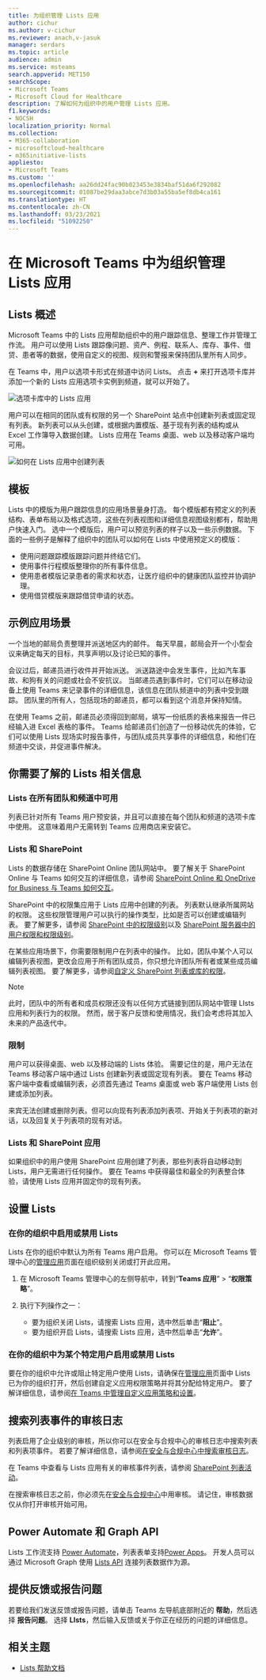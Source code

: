 ```yaml
---
title: 为组织管理 Lists 应用
author: cichur
ms.author: v-cichur
ms.reviewer: anach,v-jasuk
manager: serdars
ms.topic: article
audience: admin
ms.service: msteams
search.appverid: MET150
searchScope:
- Microsoft Teams
- Microsoft Cloud for Healthcare
description: 了解如何为组织中的用户管理 Lists 应用。
f1.keywords:
- NOCSH
localization_priority: Normal
ms.collection:
- M365-collaboration
- microsoftcloud-healthcare
- m365initiative-lists
appliesto:
- Microsoft Teams
ms.custom: ''
ms.openlocfilehash: aa26dd24fac90b023453e3834baf51da6f292082
ms.sourcegitcommit: 01087be29daa3abce7d3b03a55ba5ef8db4ca161
ms.translationtype: HT
ms.contentlocale: zh-CN
ms.lasthandoff: 03/23/2021
ms.locfileid: "51092250"
---
```

# <a name="manage-the-lists-app-for-your-organization-in-microsoft-teams"></a>在 Microsoft Teams 中为组织管理 Lists 应用

## <a name="overview-of-lists"></a>Lists 概述

Microsoft Teams 中的 Lists 应用帮助组织中的用户跟踪信息、整理工作并管理工作流。 用户可以使用 Lists 跟踪像问题、资产、例程、联系人、库存、事件、借贷、患者等的数据，使用自定义的视图、规则和警报来保持团队里所有人同步。

在 Teams 中，用户以选项卡形式在频道中访问 Lists。  点击 **+** 来打开选项卡库并添加一个新的 Lists 应用选项卡实例到频道，就可以开始了。

![选项卡库中的 Lists 应用](media/lists-tab.png)

用户可以在相同的团队或有权限的另一个 SharePoint 站点中创建新列表或固定现有列表。 新列表可以从头创建，或根据内置模版、基于现有列表的结构或从 Excel 工作簿导入数据创建。 Lists 应用在 Teams 桌面、web 以及移动客户端均可用。

![如何在 Lists 应用中创建列表](media/lists-create-list.png)

## <a name="templates"></a>模板

Lists 中的模版为用户跟踪信息的应用场景量身打造。 每个模版都有预定义的列表结构、表单布局以及格式选项，这些在列表视图和详细信息视图级别都有，帮助用户快速入门。 选中一个模版后，用户可以预览列表的样子以及一些示例数据。 下面的一些例子是解释了组织中的团队可以如何在 Lists 中使用预定义的模版：

- 使用问题跟踪模版跟踪问题并终结它们。
- 使用事件行程模版整理你的所有事件信息。
- 使用患者模版记录患者的需求和状态，让医疗组织中的健康团队监控并协调护理。
- 使用借贷模版来跟踪借贷申请的状态。

## <a name="example-scenario"></a>示例应用场景

一个当地的邮局负责整理并派送地区内的邮件。 每天早晨，邮局会开一个小型会议来确定每天的目标，共享声明以及讨论已知的事件。

会议过后，邮递员进行收件并开始派送。 派送路途中会发生事件，比如汽车事故、和狗有关的问题或社会不安抗议。 当邮递员遇到事件时，它们可以在移动设备上使用 Teams 来记录事件的详细信息，该信息在团队频道中的列表中受到跟踪。 团队里的所有人，包括现场的邮递员，都可以看到这个消息并保持知情。

在使用 Teams 之前，邮递员必须得回到邮局，填写一份纸质的表格来报告一件已经输入进 Excel 表格的事件。 Teams 给邮递员们创造了一份移动优先的体验，它们可以使用 Lists 现场实时报告事件，与团队成员共享事件的详细信息，和他们在频道中交谈，并促进事件解决。

## <a name="what-you-need-to-know-about-lists"></a>你需要了解的 Lists 相关信息

### <a name="lists-is-available-in-every-team-and-channel"></a>Lists 在所有团队和频道中可用

列表已针对所有 Teams 用户预安装，并且可以直接在每个团队和频道的选项卡库中使用。 这意味着用户无需转到 Teams 应用商店来安装它。

### <a name="lists-and-sharepoint"></a>Lists 和 SharePoint

Lists 的数据存储在 SharePoint Online 团队网站中。 要了解关于 SharePoint Online 与 Teams 如何交互的详细信息，请参阅 [SharePoint Online 和 OneDrive for Business 与 Teams 如何交互](SharePoint-OneDrive-interact.md)。

SharePoint 中的权限集应用于 Lists 应用中创建的列表。 列表默认继承所属网站的权限。 这些权限管理用户可以执行的操作类型，比如是否可以创建或编辑列表。 要了解更多，请参阅 [SharePoint 中的权限级别](/sharepoint/understanding-permission-levels)以及 [SharePoint 服务器中的用户权限和权限级别](/sharepoint/sites/user-permissions-and-permission-levels)。

在某些应用场景下，你需要限制用户在列表中的操作。 比如，团队中某个人可以编辑列表视图，更改会应用于所有团队成员，你只想允许团队所有者或某些成员编辑列表视图。 要了解更多，请参阅[自定义 SharePoint 列表或库的权限](https://support.microsoft.com/office/customize-permissions-for-a-sharepoint-list-or-library-02d770f3-59eb-4910-a608-5f84cc297782#ID0EAACAAA=Online,_2019,_2016,_2013)。

> [!NOTE]
> 此时，团队中的所有者和成员权限还没有以任何方式链接到团队网站中管理 LIsts 应用和列表行为的权限。 然而，居于客户反馈和使用情况，我们会考虑将其加入未来的产品迭代中。  

### <a name="limitations"></a>限制

用户可以获得桌面、web 以及移动端的 Lists 体验。 需要记住的是，用户无法在 Teams 移动客户端中通过 Lists 创建新列表或固定现有列表。 要在 Teams 移动客户端中查看或编辑列表，必须首先通过 Teams 桌面或 web 客户端使用 Lists 创建或添加列表。

来宾无法创建或删除列表。但可以向现有列表添加列表项、开始关于列表项的新对话，以及回复关于列表项的现有对话。

### <a name="lists-and-the-sharepoint-app"></a>Lists 和 SharePoint 应用

如果组织中的用户使用 SharePoint 应用创建了列表，那些列表将自动移动到 Lists，用户无需进行任何操作。 要在 Teams 中获得最佳和最全的列表整合体验，请使用 Lists 应用并固定你的现有列表。

## <a name="set-up-lists"></a>设置 Lists

### <a name="enable-or-disable-lists-in-your-organization"></a>在你的组织中启用或禁用 Lists

Lists 在你的组织中默认为所有 Teams 用户启用。 你可以在 Microsoft Teams 管理中心的[管理应用](manage-apps.md)页面在组织级别关闭或打开此应用。

1. 在 Microsoft Teams 管理中心的左侧导航中，转到“**Teams 应用**” > “**权限策略**”。
2. 执行下列操作之一：

    - 要为组织关闭 Lists，请搜索 Lists 应用，选中然后单击“**阻止**”。
    - 要为组织开启 Lists，请搜索 Lists 应用，选中然后单击“**允许**”。

### <a name="enable-or-disable-lists-for-specific-users-in-your-organization"></a>在你的组织中为某个特定用户启用或禁用 Lists

要在你的组织中允许或阻止特定用户使用 Lists，请确保在[管理应用](manage-apps.md)页面中 Lists 已为你的组织打开，然后创建自定义应用权限策略并将其分配给特定用户。 要了解详细信息，请参阅[在 Teams 中管理自定义应用策略和设置](teams-app-permission-policies.md)。

## <a name="search-the-audit-log-for-list-events"></a>搜索列表事件的审核日志

列表启用了企业级别的审核，所以你可以在安全与合规中心的审核日志中搜索列表和列表项事件。 若要了解详细信息，请参阅[在安全与合规中心中搜索审核日志](/microsoft-365/compliance/search-the-audit-log-in-security-and-compliance)。

在 Teams 中查看与 Lists 应用有关的审核事件列表，请参阅 [SharePoint 列表活动](/microsoft-365/compliance/search-the-audit-log-in-security-and-compliance#sharepoint-list-activities)。

在搜索审核日志之前，你必须先在[安全与合规中心](https://protection.office.com)中用审核。 请记住，审核数据仅从你打开审核开始可用。

## <a name="power-automate-power-apps-and-graph-api"></a>Power Automate 和 Graph API

Lists 工作流支持 [Power Automate](/power-automate/flow-types)，列表表单支持[Power Apps](/powerapps/maker/canvas-apps/customize-list-form)。 开发人员可以通过 Microsoft Graph 使用 [Lists API](/sharepoint/dev/sp-add-ins/working-with-lists-and-list-items-with-rest) 连接列表数据作为源。

## <a name="give-feedback-or-report-an-issue"></a>提供反馈或报告问题
  
若要给我们发送反馈或报告问题，请单击 Teams 左导航底部附近的 **帮助**，然后选择 **报告问题**。 选择 **LIsts**，然后输入反馈或关于你正在经历的问题的详细信息。

## <a name="related-topics"></a>相关主题

- [Lists 帮助文档](https://support.microsoft.com/office/apps-and-services-cc1fba57-9900-4634-8306-2360a40c665b#PickTab=Lists)